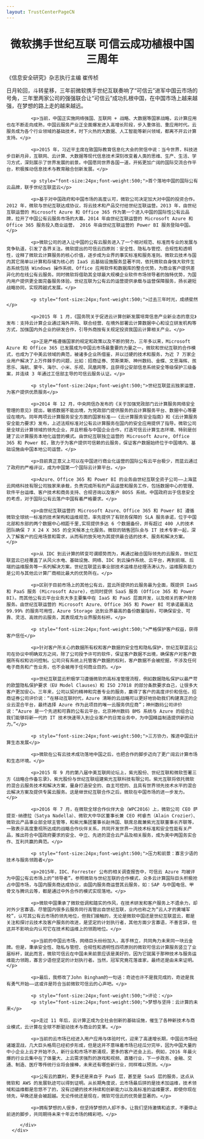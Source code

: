 ```yaml
---
layout: TrustCenterPageCN
---
```

<div class="row-fluid">
   <div class="span">
      <div>
         <div class="row-fluid grid-container mscom-grid-container subpageBody noBottomBorder" data-view4="2" data-view3="2" data-view2="2" data-view1="1" data-cols="2">
             <h1 style="font-size:28px;font-weight:500; text-align:center;"><strong>微软携手世纪互联 可信云成功植根中国三周年</strong></h1>
             <p>《信息安全研究》杂志执行主编 崔传桢</p>
			 <p>日月轮回，斗转星移，三年前微软携手世纪互联奏响了“可信云”进军中国云市场的号角，三年里两家公司的强强联合让“可信云”成功扎根中国，在中国市场上越来越强，在梦想的路上走的越来越远。</p>
			 
			 <p>当前，中国正实施网络强国、互联网 + 战略、大数据等国家战略，云计算应用也在不断走向成熟，中国云服务产业正全面爆发进入高增长阶段，步入重体验、重应用时代。云服务成为各个行业领域的基础技术，时下火热的大数据、人工智能等新兴领域，都离不开云计算支持。</p>
			 
			 <p>2015 年，习近平主席在致国际教育信息化大会的贺信中说：当今世界，科技进步日新月异，互联网、云计算、大数据等现代信息技术深刻改变着人类的思维、生产、生活、学习方式，深刻展示了世界发展的前景。中国愿同世界各国一道，开拓更加广阔的国际交流合作平台，积极推动信息技术与教育融合创新发展。</p>
			 
			 <p style="font-size:24px;font-weight:500;">首个落地中国的国际公有云品牌，联手世纪互联蓝云</p>
			 
			 <p>基于对中国政府和中国市场的高度认可，微软公司决定加大对中国的投资合作。2012 年，微软与世纪互联达成协议，将云技术和产品交付给世纪互联运营。2013 年，由世纪互联运营的 Microsoft Azure 和 Office 365 作为第一个进入中国的国际性公有云品牌，拉开了中国公有云服务市场的大幕。2014 年由世纪互联运营的 Microsoft Azure 和 Office 365 服务投入商业运营， 2016 年由世纪互联运营的 Power BI 服务登陆中国。</p>

			 <p>微软公司的进入让中国的公有云服务进入了一个相对规范、标准而专业的发展与竞争轨道，引发了各界关注。微软提出的可信云四原则：安全性、隐私与管控、合规性和透明性，诠释了微软云计算服务的核心价值，逐步成为业界的事实标准和服务准则。微软云技术与国内其它简单以计算和存储为核心的 IaaS 云基础设施服务显著不同，依托微软自身强大软件生态系统包括 Windows 操作系统、Office 应用软件和数据库的整合优势，为商业客户提供差异化的在线公有云服务。同时微软将借助其全球最大规模企业软件市场领导者的独特优势，为国内用户提供更全面完备服务体验。世纪互联为公有云的运营提供承载与运营保障服务，扬长避短战略协同，实现跨越式发展。</p>

			 <p style="font-size:24px;font-weight:500;">过去三年时光，成绩斐然</p>
			 
			 <p>2015 年 1 月，《国务院关于促进云计算创新发展培育信息产业新业态的意见》发布：支持云计算企业通过海外并购、联合经营、在境外部署云计算数据中心和设立研发机构等方式，加强国内外企业的研发合作，引导外商按有关规定投资我国云计算相关产业。</p>
			 
			 <p>正是严格遵循国家的规定和政策以及不断的努力，三年多以来，Microsoft Azure 和 Office 365 已发展成为中国云市场最重要的力量之一，微软和世纪互联的合作模式，也成为了中美云领域的典范，被诸多企业所借鉴，并以过硬的技术和服务，为近 7 万家企业用户解决了上万件棘手的问题，比如：招商证券、劳斯莱斯、神州数码、金蝶、文思海辉、孩思乐、海航、蒙牛、海尔、小米、乐视、凤凰网等，且获得公安部信息系统安全等级保护三级备案，并连续 3 年通过工信部主导的可信云服务认证。</p>
			 
			 <p style="font-size:24px;font-weight:500;">世纪互联蓝云独家运营，为客户提供优质服务</p>
			 
			 <p>2014 年 12 月，中央网信办发布的《关于加强党政部门云计算服务网络安全管理的意见》提出，敏感数据不能出境，为党政部门提供服务的云计算服务平台、数据中心等要设在境内。同年两项云计算服务安全方面的国家标准——《云计算服务安全指南》和《云计算服务安全能力要求》发布，上述法规标准对公有云计算服务在国内的安全应用提供了指导。微软公司是全球云计算领域的领先企业，并且积极与中国企业合作，打造可信云计算生态环境、特别是创建了云计算服务本地化运营的模式。由世纪互联独立运营的 Microsoft Azure, Office 365 和 Power BI，致力于为客户提供可信赖的云服务，保证客户数据始终位于中国境内、基础设施由中国本地公司运营。</p>
			 
			 <p>目前真正意义上可以在中国进行商业化运营的国际公有云平台极少，而蓝云通过了政府的严格评议，成为中国第一个国际云计算平台。</p>
			 
			 <p>Azure、Office 365 和 Power BI 的业务由世纪互联全资子公司——上海蓝云网络科技有限公司独家来承载，负责完成所有的产品运营和服务工作，包括数据中心的管理、软件平台运维、客户技术和商务支持、合规咨询以及客户 BOSS 系统。中国政府出于信息安全的考虑，对于国际公有云落户中国有着严格要求。</p>
			 
			 <p>由世纪互联运营的 Microsoft Azure、Office 365 和 Power BI 遵循微软全球统一标准的技术架构和运维规范，率先提供了有财务保障的 SLA 服务承诺，位于中国北部和东部的两个数据中心相距千里,实现提供多达 6 个数据备份，并有超过 400 人的技术团队确保 7 X 24 X 365 的全天候本土化服务。微软的销售团队会与 IT 技术专家一起，深入了解客户的应用场景和需求，从而有的放矢地为其提供最合适的技术、服务和解决方案。</p>
			 
			 <p>从 IDC 到云计算的转变可谓顺势而为，再通过融合国际领先的云服务，世纪互联蓝云已经覆盖了从风火水电、基础设施、网络、IDC 到云操作系统、云平台，再到前端、后端的运维服务等一系列解决方案。世纪互联蓝云事业部技术运维总经理汤涛认为，运维服务能力是公司与其他云计算厂商相比最大的优势所在。</p>
			 
			 <p>区别于目前市场上的其他公有云，蓝云所提供的云服务最为全面，既提供 IaaS 和 PaaS 服务 (Microsoft Azure)，也同时提供 SaaS 服务 (Office 365 和 Power BI)。而其他公有云平台业务大多主要集中在 IaaS 和 PaaS 层面开发，以及相关的客户财务服务。由世纪互联运营的 Microsoft Azure、Office 365 和 Power BI 可承诺最高达 99.99% 的服务可用性，Azure Storage 达到业界最高的备份数量指标，可确保安全、可靠、灵活、高效的云服务，其表现成为业界服务标杆。</p>
			 
			 <p style="font-size:24px;font-weight:500;">严格保护客户权益，获得客户信任</p>
			 
			 <p>针对客户所关心的数据所有权和客户数据的安全性和隐私保护，世纪互联蓝云公司在协议中明确双方之间，除了公司授予许可的软件，保证客户数据不出境，确保客户对客户数据所有权和访问控制。公司只有系统上托管客户数据的权利，客户数据不会被挖掘，不涉及任何电子商务和广告业务，也不会被用于任何商业目的。</p>
			 
			 <p>世纪互联蓝云积极学习遵循微软的高标准管理流程，例如数据隐私保护以最严苛的欧盟隐私保护要求（EU Model Clauses）和 ISO 27018 的部分条款要求自己，让很多大客户更加安心。三年来，公司以契约精神和完善专业的服务，赢得了客户的高度评价和信任。招商证券公司评价说：“在移动互联时代，Azure 清晰的云战略可以更好地协助我们构建真正的企业云混合平台，最终选择 Azure 作为此项目的唯一云服务供应商”；神州数码公司评价说：“Azure 是一个先进和可靠的公有云平台，北京神州数码 BMS 系统与 Azure 的组合让我们能够将新一代的 IT 技术快速带入到企业客户的日常业务中，为中国精益制造提供新的动力。”</p>
			 
			 <p style="font-size:24px;font-weight:500;">三方协力，推进中国云计算生态发展</p>
			 			 
			 <p>微软在公有云技术成功落地中国之后，也把合作的脚步迈向了更广阔云计算市场和生态环境。</p>
			 
			 <p>2015 年 9 月的第八届中美互联网论坛上，紫光股份、世纪互联和微软签署三方《战略合作备忘录》，紫光股份与世纪互联组建紫光互联科技有限公司。紫光互联将依托微软的混合云服务技术和解决方案，量身打造安全的、自主可控的、且具有世界领先技术水平的混合云解决方案及提供专属云服务。这是继世纪互联合作之后，微软在中国市场的进一步发力。</p>
			 
			 <p>2016 年 7 月，在微软全球合作伙伴大会（WPC2016）上，微软公司 CEO 萨提亚·纳德拉（Satya Nadella）、微软大中华区董事长兼 CEO 柯睿杰（Alain Crozier）、微软云产品事业部全球主管等，和紫光集团董事长赵伟国、联席总裁兼紫光互联董事长齐联等，一致表示高度重视所达成的战略合作伙伴关系，共同开发世界一流技术标准和安全性能有关产品，推出符合中国政府要求的安全、中立、先进的混合云产品及相关服务，成为美中两国务实合作、互利共赢的典范。</p>
			 
			 <p style="font-size:24px;font-weight:500;">压力和前景：寡言少语的技术与服务领跑者</p>
			 
			 <p>2015年，IDC、Forrester 公布的相关调查报告中，可信云 Azure 均被评为中国公有云市场上的“领导者”。参照微软与世纪互联的合作模式，众多云计算国际巨头积极抢占中国市场，与国内服务商达成协议，由国内服务商运营其云服务，如：SAP 与中国电信、甲骨文与腾讯云等，都是通过中外合作的模式实现落地。</p>
			 
			 <p>微软中国秉承了微软低调和踏实的作风，在技术研发和客户服务上不遗余力，却对外少言寡语。尽管国内很多云服务同行高管出自世纪互联，业内也称之为“云人才的黄埔军校”，认可其公有云市场的领先地位，但我们接触的，无论是微软中国还是世纪互联蓝云，都是关注和探讨云技术及客户服务的改进，是坚定的计划执行者，其他方面少言寡语，不善言辞，但这并不影响业内认可它在技术和运维上的领跑地位。</p>
			 
			 <p>当前的中国云市场，网络巨头纷纷加入，高手林立，共同角力未来同一块云金牌。但是，秉承安全性、隐私与管控、合规性和透明性四项原则的微软可信云计算服务竖立了业届标杆，就此而言，微软可信云在中国未来前景应该是美好的，因为它就属于那种技术与服务运维能力领跑，寡言少语但坚定的计划执行者。当然，冠军究竟花落谁家，最终还是由未来证明。</p>
			 
			 <p>最后，我修改了John Bingham的一句话：奇迹也许不是我完成的，奇迹是我有勇气开始——这或许是符合当前微软可信云的心声吧。</p>
			 
			 <p style="font-size:24px;font-weight:500;">评论：</p>
			 <p style="font-size:24px;font-weight:500;">梦想与坚持：云计算的未来</p>
			 
			 <p>走过 11 年后，云计算正成为全社会创新的基础设施，催生了各种新技术与商业模式，云计算在全球不断驱动技术与商业的变革。</p>
			 
			 <p>当前的云市场已经进入用户应用与体验时代，迎来了高速增长期，中国云市场经诸雄混战，几大巨头格局已经初步形成，但是这并不意味着市场已经瓜分完毕，因为中国大量的中小企业上云才开始不久，新行业和市场不断涌现，更多的客户还会上云。例如，2016 年最火爆的行业云集中在了体量大、上云需求强烈的游戏和视频、直播行业，下一步政务、金融、交通、制造、医疗等传统行业将会接棒，未来还有哪些新行业，同样难以预测。</p>
			 
			 <p>公有云的赢利，更多还是来自于 PaaS 层，甚至是 SaaS 层的服务，这点从微软和 AWS 的发展轨迹可以得到证明。从长期角度说，云市场最后拼的是技术加运维，技术领域和运维都是忽悠不了的，没有过硬的技术持续和创新能力以及高标准的运维要求，即使你现在领先，早晚还是会被超越。无论传统还是现在，微软可信云的优势是显著的。</p>
			 
			 <p>拥有梦想的人很多，但坚持梦想的人却不多。让我们坚持激情和追求，不要停止前进的脚步，共同期待未来十年云市场的精彩吧。</p>
			 
         </div>
      </div>
   </div>
</div>
<div class="row-fluid" data-view4="1" data-view3="1" data-view2="1" data-view1="1" data-cols="1">
   <div class="span bp0-col-1-1 bp1-col-1-1 bp2-col-1-1 bp3-col-1-1"></div>
</div>

